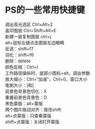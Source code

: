 # PS的一些常用快捷键  

调出高光选区 Ctrl+Alt+2  
盖印图层 Ctrl+Shift+Alt+E  
新建一层复制图层 ctrl+j  
alt+鼠标左键点击图层左边眼睛  
反选：shift+f7  
羽化：shift+f6  
删除：delete  
颜色反相：Ctrl+I  
工作路径操纵时，底部小图标+alt，调出参数  
放大缩小：Ctrl+“加减”，Ctrl+0，窗口大小  
笔刷大小：]和[  
前景色背景色切化：X  
重置前景色背景色：D  
黑色蒙版：alt+蒙版  
两个图片拖动对齐：按住shift  
alt+点蒙版：只查看蒙版  
shift+点蒙版：关闭打开蒙版  

